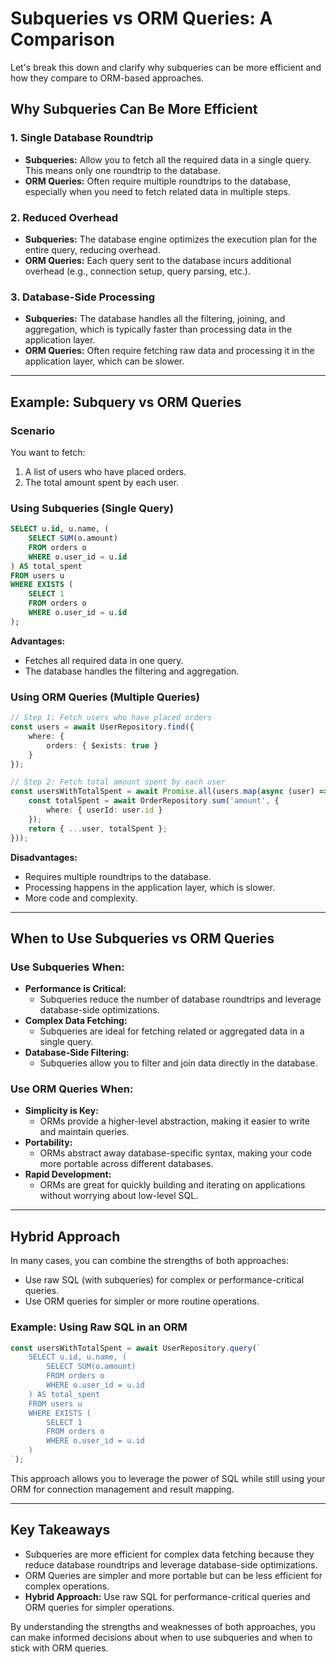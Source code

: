 # Subqueries vs ORM Queries: A Comparison

Let's break this down and clarify why subqueries can be more efficient and how they compare to ORM-based approaches.

## Why Subqueries Can Be More Efficient

### 1. Single Database Roundtrip
- **Subqueries:** Allow you to fetch all the required data in a single query. This means only one roundtrip to the database.
- **ORM Queries:** Often require multiple roundtrips to the database, especially when you need to fetch related data in multiple steps.

### 2. Reduced Overhead
- **Subqueries:** The database engine optimizes the execution plan for the entire query, reducing overhead.
- **ORM Queries:** Each query sent to the database incurs additional overhead (e.g., connection setup, query parsing, etc.).

### 3. Database-Side Processing
- **Subqueries:** The database handles all the filtering, joining, and aggregation, which is typically faster than processing data in the application layer.
- **ORM Queries:** Often require fetching raw data and processing it in the application layer, which can be slower.

---

## Example: Subquery vs ORM Queries

### Scenario
You want to fetch:
1. A list of users who have placed orders.
2. The total amount spent by each user.

### Using Subqueries (Single Query)
```sql
SELECT u.id, u.name, (
    SELECT SUM(o.amount)
    FROM orders o
    WHERE o.user_id = u.id
) AS total_spent
FROM users u
WHERE EXISTS (
    SELECT 1
    FROM orders o
    WHERE o.user_id = u.id
);
```
**Advantages:**
- Fetches all required data in one query.
- The database handles the filtering and aggregation.

### Using ORM Queries (Multiple Queries)
```typescript
// Step 1: Fetch users who have placed orders
const users = await UserRepository.find({
    where: {
        orders: { $exists: true }
    }
});

// Step 2: Fetch total amount spent by each user
const usersWithTotalSpent = await Promise.all(users.map(async (user) => {
    const totalSpent = await OrderRepository.sum('amount', {
        where: { userId: user.id }
    });
    return { ...user, totalSpent };
}));
```
**Disadvantages:**
- Requires multiple roundtrips to the database.
- Processing happens in the application layer, which is slower.
- More code and complexity.

---

## When to Use Subqueries vs ORM Queries

### Use Subqueries When:
- **Performance is Critical:**
  - Subqueries reduce the number of database roundtrips and leverage database-side optimizations.
- **Complex Data Fetching:**
  - Subqueries are ideal for fetching related or aggregated data in a single query.
- **Database-Side Filtering:**
  - Subqueries allow you to filter and join data directly in the database.

### Use ORM Queries When:
- **Simplicity is Key:**
  - ORMs provide a higher-level abstraction, making it easier to write and maintain queries.
- **Portability:**
  - ORMs abstract away database-specific syntax, making your code more portable across different databases.
- **Rapid Development:**
  - ORMs are great for quickly building and iterating on applications without worrying about low-level SQL.

---

## Hybrid Approach
In many cases, you can combine the strengths of both approaches:
- Use raw SQL (with subqueries) for complex or performance-critical queries.
- Use ORM queries for simpler or more routine operations.

### Example: Using Raw SQL in an ORM
```typescript
const usersWithTotalSpent = await UserRepository.query(`
    SELECT u.id, u.name, (
        SELECT SUM(o.amount)
        FROM orders o
        WHERE o.user_id = u.id
    ) AS total_spent
    FROM users u
    WHERE EXISTS (
        SELECT 1
        FROM orders o
        WHERE o.user_id = u.id
    )
`);
```
This approach allows you to leverage the power of SQL while still using your ORM for connection management and result mapping.

---

## Key Takeaways
- Subqueries are more efficient for complex data fetching because they reduce database roundtrips and leverage database-side optimizations.
- ORM Queries are simpler and more portable but can be less efficient for complex operations.
- **Hybrid Approach:** Use raw SQL for performance-critical queries and ORM queries for simpler operations.

By understanding the strengths and weaknesses of both approaches, you can make informed decisions about when to use subqueries and when to stick with ORM queries.

